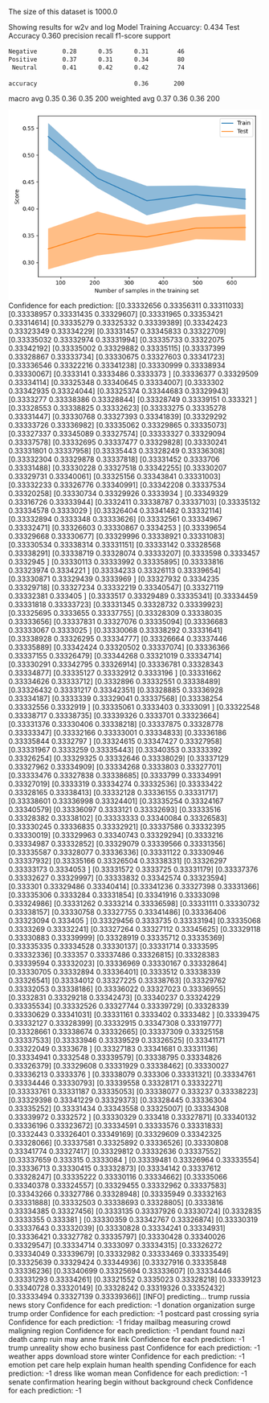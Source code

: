 The size of this dataset is 1000.0

Showing results for w2v and log Model
Training Accuarcy: 0.434
Test Accuracy 0.360
              precision    recall  f1-score   support

    Negative       0.28      0.35      0.31        46
    Positive       0.37      0.31      0.34        80
     Neutral       0.41      0.42      0.42        74

    accuracy                           0.36       200
   macro avg       0.35      0.36      0.35       200
weighted avg       0.37      0.36      0.36       200

![](../plots/plot_acc_20230820-1756.png)
Confidence for each prediction: [[0.33332656 0.33356311 0.33311033]
 [0.33338957 0.33331435 0.33329607]
 [0.33331965 0.33353421 0.33314614]
 [0.33335279 0.33325332 0.33339389]
 [0.33342423 0.33323349 0.33334229]
 [0.33331457 0.33345833 0.33322709]
 [0.33335032 0.33332974 0.33331994]
 [0.33335733 0.33322075 0.33342192]
 [0.33335002 0.33329882 0.33335115]
 [0.33337399 0.33328867 0.33333734]
 [0.33330675 0.33327603 0.33341723]
 [0.33336546 0.33322216 0.33341238]
 [0.33330999 0.33338934 0.33330067]
 [0.3333141  0.3333486  0.3333373 ]
 [0.33336377 0.33329509 0.33334114]
 [0.33325348 0.33340645 0.33334007]
 [0.3333302  0.33342935 0.33324044]
 [0.33325374 0.33344683 0.33329943]
 [0.3333277  0.33338386 0.33328844]
 [0.33328749 0.33339151 0.333321  ]
 [0.33328553 0.33338825 0.33332623]
 [0.33333275 0.33335278 0.33331447]
 [0.33330768 0.33327393 0.33341839]
 [0.33329292 0.33333726 0.33336982]
 [0.33335062 0.33329865 0.33335073]
 [0.33327337 0.33345089 0.33327574]
 [0.33333327 0.33329094 0.33337578]
 [0.33332695 0.33337477 0.33329828]
 [0.33330241 0.33331801 0.33337958]
 [0.33335443 0.33328249 0.33336308]
 [0.33332304 0.33329878 0.33337818]
 [0.33331452 0.3333706  0.33331488]
 [0.33330228 0.33327518 0.33342255]
 [0.33330207 0.33329731 0.33340061]
 [0.33325156 0.33343841 0.33331003]
 [0.33332233 0.33326776 0.33340991]
 [0.33342208 0.33337534 0.33320258]
 [0.33330734 0.33329926 0.3333934 ]
 [0.33349329 0.33316726 0.33333944]
 [0.3332411  0.33338787 0.33337103]
 [0.33335132 0.33334578 0.3333029 ]
 [0.33326404 0.33341482 0.33332114]
 [0.33332894 0.3333348  0.33333626]
 [0.33332561 0.33334967 0.33332471]
 [0.33326603 0.33330867 0.3334253 ]
 [0.33339654 0.33329668 0.33330677]
 [0.33329996 0.33338921 0.33331083]
 [0.33330534 0.33338314 0.33331151]
 [0.33333142 0.33328568 0.33338291]
 [0.33338719 0.33328074 0.33333207]
 [0.3333598  0.3333457  0.3332945 ]
 [0.33330113 0.33333992 0.33335895]
 [0.33333816 0.33323974 0.3334221 ]
 [0.33334233 0.33326113 0.33339654]
 [0.33330871 0.33329439 0.3333969 ]
 [0.33327932 0.3334235  0.33329718]
 [0.33327234 0.33332219 0.33340547]
 [0.33327119 0.33332381 0.333405  ]
 [0.3333517  0.33329489 0.33335341]
 [0.33334459 0.33331818 0.33333723]
 [0.33331345 0.33328732 0.33339923]
 [0.33325695 0.3333655  0.33337755]
 [0.33328309 0.33338035 0.33333656]
 [0.33337831 0.33327076 0.33335094]
 [0.33336683 0.33333067 0.3333025 ]
 [0.33330068 0.33338292 0.33331641]
 [0.33338928 0.33326295 0.33334777]
 [0.33326664 0.33337446 0.33335889]
 [0.33342424 0.33320502 0.33337074]
 [0.33336366 0.33337155 0.33326479]
 [0.33344268 0.33321019 0.33334714]
 [0.33330291 0.33342795 0.33326914]
 [0.33336781 0.33328343 0.33334877]
 [0.33335127 0.33332912 0.3333196 ]
 [0.33331662 0.33334626 0.33333712]
 [0.3332896  0.33332551 0.33338489]
 [0.33326432 0.33331217 0.33342351]
 [0.33328885 0.33336928 0.33334187]
 [0.3333339  0.33329041 0.33337568]
 [0.33338254 0.33332556 0.3332919 ]
 [0.33335061 0.3333403  0.3333091 ]
 [0.33322548 0.33338717 0.33338735]
 [0.33339326 0.3333701  0.33323664]
 [0.33331376 0.33330406 0.33338218]
 [0.33337875 0.33328778 0.33333347]
 [0.33332166 0.33333001 0.33334833]
 [0.33336186 0.33335844 0.3332797 ]
 [0.33324615 0.33347427 0.33327958]
 [0.33331967 0.3333259  0.33335443]
 [0.33340353 0.33333392 0.33326254]
 [0.33329325 0.33332646 0.33338029]
 [0.33337129 0.33327962 0.33334909]
 [0.33334268 0.3333803  0.33327701]
 [0.33333476 0.33327838 0.33338685]
 [0.3333799  0.33334991 0.33327019]
 [0.3333319  0.33334274 0.33332536]
 [0.33333422 0.33328165 0.33338413]
 [0.33332128 0.33336155 0.33331717]
 [0.33338601 0.33336998 0.33324401]
 [0.33335254 0.33324167 0.33340579]
 [0.33336097 0.3333121  0.33332693]
 [0.33333516 0.33328382 0.33338102]
 [0.33333333 0.33340084 0.33326583]
 [0.33330245 0.33336835 0.33332921]
 [0.33337586 0.33332395 0.33330019]
 [0.33329963 0.33340743 0.33329294]
 [0.3333216  0.33334987 0.33332852]
 [0.33329079 0.33339566 0.33331356]
 [0.33335587 0.33328077 0.33336336]
 [0.33331122 0.33330946 0.33337932]
 [0.33335166 0.33326504 0.33338331]
 [0.33326297 0.33333173 0.3334053 ]
 [0.33331572 0.3333725  0.33331179]
 [0.33337376 0.33332627 0.33329997]
 [0.33333832 0.33342574 0.33323594]
 [0.333301   0.33329486 0.33340414]
 [0.33341236 0.33327398 0.33331366]
 [0.33335306 0.3333284  0.33331854]
 [0.33341916 0.33333098 0.33324986]
 [0.33331262 0.3333214  0.33336598]
 [0.33331111 0.33330732 0.33338157]
 [0.33330758 0.33327755 0.33341486]
 [0.33336406 0.33323094 0.333405  ]
 [0.33329456 0.3333735  0.33333194]
 [0.33335068 0.3333269  0.33332241]
 [0.33327264 0.33327112 0.33345625]
 [0.33329118 0.33330883 0.33339999]
 [0.33328919 0.33335712 0.33335369]
 [0.33335335 0.33334528 0.33330137]
 [0.33331714 0.3333595  0.33332336]
 [0.333357   0.33337486 0.33326815]
 [0.33328383 0.33339594 0.33332023]
 [0.33336969 0.33330167 0.33332864]
 [0.33330705 0.33332894 0.33336401]
 [0.3333512  0.33338339 0.33326541]
 [0.33334012 0.33327225 0.33338763]
 [0.33329762 0.33332053 0.33338186]
 [0.33336022 0.33327023 0.33336955]
 [0.3332831  0.33329218 0.33342473]
 [0.33340237 0.33324229 0.33335534]
 [0.33332526 0.33327744 0.33339729]
 [0.33328339 0.33330629 0.33341031]
 [0.33331161 0.3333402  0.3333482 ]
 [0.33339475 0.33332127 0.33328399]
 [0.33332915 0.33347308 0.33319777]
 [0.33328661 0.33338674 0.33332665]
 [0.33337309 0.33325158 0.33337533]
 [0.33333946 0.33339529 0.33326525]
 [0.33341171 0.33322049 0.3333678 ]
 [0.33327183 0.33341681 0.33331136]
 [0.33334941 0.3332548  0.33339579]
 [0.33338795 0.33334826 0.33326379]
 [0.33329608 0.33331929 0.33338462]
 [0.33330027 0.33336213 0.3333376 ]
 [0.33338079 0.333306   0.33331321]
 [0.33334761 0.33334446 0.33330793]
 [0.33339558 0.33328171 0.33332271]
 [0.33333761 0.33331187 0.33335053]
 [0.33338077 0.333237   0.33338223]
 [0.33329398 0.33341229 0.33329373]
 [0.33328445 0.33336304 0.33335252]
 [0.33331434 0.33343558 0.33325007]
 [0.33334308 0.33339972 0.3332572 ]
 [0.33330329 0.333418   0.33327871]
 [0.33340132 0.33336196 0.33323672]
 [0.33334591 0.33333576 0.33331833]
 [0.3332443  0.33326401 0.33349169]
 [0.33329609 0.33342325 0.33328066]
 [0.33337581 0.33325892 0.33336526]
 [0.33330808 0.33341774 0.33327417]
 [0.33329812 0.33332636 0.33337552]
 [0.33337659 0.333315   0.3333084 ]
 [0.33339481 0.33326964 0.33333554]
 [0.33336713 0.33330415 0.33332873]
 [0.33334142 0.33337612 0.33328247]
 [0.33335222 0.33330116 0.33334662]
 [0.33335066 0.33340378 0.33324557]
 [0.33329455 0.33332962 0.33337583]
 [0.33343266 0.33327786 0.33328948]
 [0.33335949 0.33332163 0.33331888]
 [0.33332503 0.33338693 0.33328805]
 [0.3333816  0.33334385 0.33327456]
 [0.3333135  0.33337926 0.33330724]
 [0.3332835  0.3333355  0.333381  ]
 [0.33330359 0.33342767 0.33326874]
 [0.33330319 0.33337643 0.33332039]
 [0.33330828 0.33334241 0.33334931]
 [0.33336421 0.33327782 0.33335797]
 [0.33330428 0.33340026 0.33329547]
 [0.33334714 0.3333097  0.33334315]
 [0.33326272 0.33334049 0.33339679]
 [0.33332982 0.33333469 0.33333549]
 [0.33325639 0.33329424 0.33344936]
 [0.33327916 0.33335848 0.33336236]
 [0.33340699 0.33325694 0.33333607]
 [0.33334446 0.33331293 0.33334261]
 [0.33321552 0.3335023  0.33328218]
 [0.33339123 0.33340728 0.33320149]
 [0.33328242 0.33319326 0.33352432]
 [0.33333494 0.33327139 0.33339366]]
[INFO] predicting...
trump russia news story
Confidence for each prediction: -1
donation organization surge trump order
Confidence for each prediction: -1
postcard past crossing syria
Confidence for each prediction: -1
friday mailbag measuring crowd maligning region
Confidence for each prediction: -1
pendant found nazi death camp ruin may anne frank link
Confidence for each prediction: -1
trump unreality show echo business past
Confidence for each prediction: -1
weather apps download store winter
Confidence for each prediction: -1
emotion pet care help explain human health spending
Confidence for each prediction: -1
dress like woman mean
Confidence for each prediction: -1
senate confirmation hearing begin without background check
Confidence for each prediction: -1
